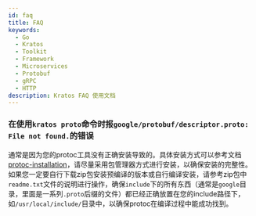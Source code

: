 ```yaml
---
id: faq
title: FAQ
keywords:
  - Go 
  - Kratos
  - Toolkit
  - Framework
  - Microservices
  - Protobuf
  - gRPC
  - HTTP
description: Kratos FAQ 使用文档
---
```


### 在使用`kratos proto`命令时报`google/protobuf/descriptor.proto: File not found.`的错误
通常是因为您的protoc工具没有正确安装导致的。具体安装方式可以参考文档[protoc-installation](https://grpc.io/docs/protoc-installation/)，请尽量采用包管理器方式进行安装，以确保安装的完整性。如果您一定要自行下载zip包安装预编译的版本或自行编译安装，请参考zip包中`readme.txt`文件的说明进行操作，确保`include`下的所有东西（通常是`google`目录，里面是一系列`.proto`后缀的文件）都已经正确放置在您的include路径下，如`/usr/local/include/`目录中，以确保protoc在编译过程中能成功找到。
